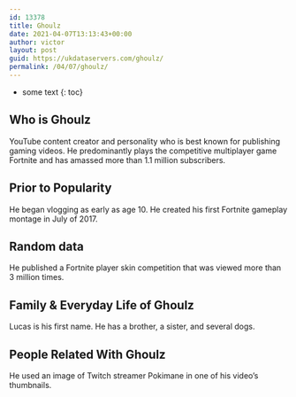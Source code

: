 ```yaml
---
id: 13378
title: Ghoulz
date: 2021-04-07T13:13:43+00:00
author: victor
layout: post
guid: https://ukdataservers.com/ghoulz/
permalink: /04/07/ghoulz/
---
```


* some text
{: toc}


## Who is Ghoulz



YouTube content creator and personality who is best known for publishing gaming videos. He predominantly plays the competitive multiplayer game Fortnite and has amassed more than 1.1 million subscribers.

                
                
                
## Prior to Popularity



He began vlogging as early as age 10. He created his first Fortnite gameplay montage in July of 2017.

                
                
                
## Random data



He published a Fortnite player skin competition that was viewed more than 3 million times. 

                
                
                
## Family & Everyday Life of Ghoulz



Lucas is his first name. He has a brother, a sister, and several dogs. 

                
                
                
## People Related With Ghoulz



He used an image of Twitch streamer Pokimane in one of his video&#8217;s thumbnails. 

                
              
            
          
          
          